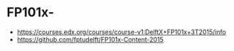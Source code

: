 # FP101x-

* https://courses.edx.org/courses/course-v1:DelftX+FP101x+3T2015/info
* https://github.com/fptudelft/FP101x-Content-2015
